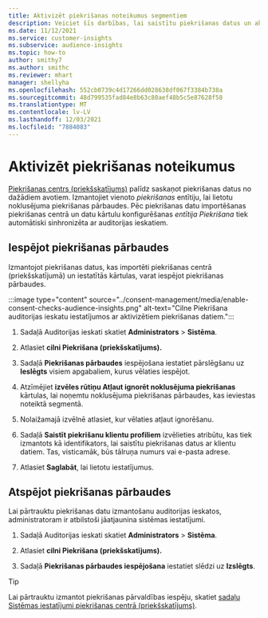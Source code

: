 ```yaml
---
title: Aktivizēt piekrišanas noteikumus segmentiem
description: Veiciet šīs darbības, lai saistītu piekrišanas datus un aktivizētu piekrišanas pārbaudes auditorijas ieskatos. Administrators var arī atspējot piekrišanas pārbaudes.
ms.date: 11/12/2021
ms.service: customer-insights
ms.subservice: audience-insights
ms.topic: how-to
author: smithy7
ms.author: smithc
ms.reviewer: mhart
manager: shellyha
ms.openlocfilehash: 552cb0739c4d17266dd028638df067f3384b738a
ms.sourcegitcommit: 48d799535fad84e8b63c80aef48b5c5e87628f58
ms.translationtype: MT
ms.contentlocale: lv-LV
ms.lasthandoff: 12/03/2021
ms.locfileid: "7884083"
---
```

# <a name="activate-consent-rules"></a>Aktivizēt piekrišanas noteikumus

[Piekrišanas centrs (priekšskatījums)](../consent-management/overview.md) palīdz saskaņot piekrišanas datus no dažādiem avotiem. Izmantojiet vienoto *piekrišanas* entītiju, lai lietotu noklusējuma piekrišanas pārbaudes. Pēc piekrišanas datu importēšanas piekrišanas centrā un datu kārtulu konfigurēšanas *entītija Piekrišana* tiek automātiski sinhronizēta ar auditorijas ieskatiem.

## <a name="enable-consent-checks"></a>Iespējot piekrišanas pārbaudes

Izmantojot piekrišanas datus, kas importēti piekrišanas centrā (priekšskatījumā) un iestatītās kārtulas, varat iespējot piekrišanas pārbaudes. 

:::image type="content" source="../consent-management/media/enable-consent-checks-audience-insights.png" alt-text="Cilne Piekrišana auditorijas ieskatu iestatījumos ar aktivizētiem piekrišanas datiem.":::

1. Sadaļā Auditorijas ieskati skatiet **Administrators** > **Sistēma**.

1. Atlasiet **cilni Piekrišana (priekšskatījums).**

1. Sadaļā **Piekrišanas pārbaudes** iespējošana iestatiet pārslēgšanu uz **Ieslēgts** visiem apgabaliem, kurus vēlaties iespējot.

1. Atzīmējiet **izvēles rūtiņu Atļaut ignorēt noklusējuma piekrišanas** kārtulas, lai noņemtu noklusējuma piekrišanas pārbaudes, kas ieviestas noteiktā segmentā. 

1. Nolaižamajā izvēlnē atlasiet, kur vēlaties atļaut ignorēšanu.     

1. Sadaļā **Saistīt piekrišanu klientu profiliem** izvēlieties atribūtu, kas tiek izmantots kā identifikators, lai saistītu piekrišanas datus ar klientu datiem. Tas, visticamāk, būs tālruņa numurs vai e-pasta adrese. 

1. Atlasiet **Saglabāt**, lai lietotu iestatījumus.

## <a name="disable-consent-checks"></a>Atspējot piekrišanas pārbaudes

Lai pārtrauktu piekrišanas datu izmantošanu auditorijas ieskatos, administratoram ir atbilstoši jāatjaunina sistēmas iestatījumi.

1. Sadaļā Auditorijas ieskati skatiet **Administrators** > **Sistēma**.

1. Atlasiet **cilni Piekrišana (priekšskatījums).**

1. Sadaļā **Piekrišanas pārbaudes iespējošana** iestatiet slēdzi uz **Izslēgts**.

> [!TIP]
> Lai pārtrauktu izmantot piekrišanas pārvaldības iespēju, skatiet [sadaļu Sistēmas iestatījumi piekrišanas centrā (priekšskatījums)](../consent-management/system-settings.md).
